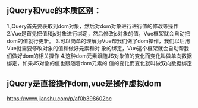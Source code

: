 ## jQuery和vue的本质区别：
1.jQuery首先要获取到dom对象，然后对dom对象进行进行值的修改等操作
2.Vue是首先把值和js对象进行绑定，然后修改js对象的值，Vue框架就会自动把dom的值就行更新。
3.可以简单的理解为Vue帮我们做了dom操作，我们以后用Vue就需要修改对象的值和做好元素和对
象的绑定，Vue这个框架就会自动帮我们做好dom的相关操作
4.这种dom元素跟随JS对象值的变化而变化叫做单向数据绑定，如果JS对象的值也跟随着dom元素的
值的变化而变化就叫做双向数据绑定

## jQuery是直接操作dom,vue是操作虚拟dom
https://www.jianshu.com/p/af0b398602bc